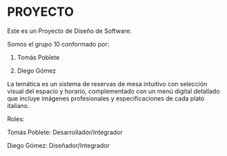 # PROYECTO
Este es un Proyecto de Diseño de Software.

Somos el grupo 10 conformado por:

1. Tomás Poblete

2. Diego Gómez

La temática es un sistema de reservas de mesa intuitivo con selección visual del espacio y horario, complementado con un menú digital detallado que incluye imágenes profesionales y especificaciones de cada plato italiano.

Roles:

Tomás Poblete: Desarrollador/Integrador

Diego Gómez: Diseñador/Integrador
